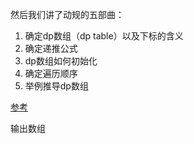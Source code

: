 然后我们讲了动规的五部曲：

1.  确定dp数组（dp table）以及下标的含义
2.  确定递推公式
3.  dp数组如何初始化
4.  确定遍历顺序
5.  举例推导dp数组

[参考](https://programmercarl.com/周总结/20210107动规周末总结.html#周一)



输出数组

```

```

